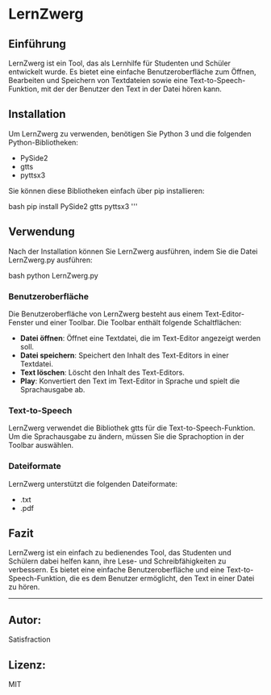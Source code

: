 # LernZwerg

## Einführung

LernZwerg ist ein Tool, das als Lernhilfe für Studenten und Schüler entwickelt wurde. Es bietet eine einfache Benutzeroberfläche zum Öffnen, Bearbeiten und Speichern von Textdateien sowie eine Text-to-Speech-Funktion, mit der der Benutzer den Text in der Datei hören kann.

## Installation

Um LernZwerg zu verwenden, benötigen Sie Python 3 und die folgenden Python-Bibliotheken:

- PySide2
- gtts
- pyttsx3

Sie können diese Bibliotheken einfach über pip installieren:

bash pip install PySide2 gtts pyttsx3 '''

## Verwendung

Nach der Installation können Sie LernZwerg ausführen, indem Sie die Datei LernZwerg.py ausführen:

bash  python LernZwerg.py

### Benutzeroberfläche

Die Benutzeroberfläche von LernZwerg besteht aus einem Text-Editor-Fenster und einer Toolbar. Die Toolbar enthält folgende Schaltflächen:

- **Datei öffnen**: Öffnet eine Textdatei, die im Text-Editor angezeigt werden soll.
- **Datei speichern**: Speichert den Inhalt des Text-Editors in einer Textdatei.
- **Text löschen**: Löscht den Inhalt des Text-Editors.
- **Play**: Konvertiert den Text im Text-Editor in Sprache und spielt die Sprachausgabe ab.

### Text-to-Speech

LernZwerg verwendet die Bibliothek gtts für die Text-to-Speech-Funktion. Um die Sprachausgabe zu ändern, müssen Sie die Sprachoption in der Toolbar auswählen.

### Dateiformate

LernZwerg unterstützt die folgenden Dateiformate:

- .txt
- .pdf

## Fazit

LernZwerg ist ein einfach zu bedienendes Tool, das Studenten und Schülern dabei helfen kann, ihre Lese- und Schreibfähigkeiten zu verbessern. Es bietet eine einfache Benutzeroberfläche und eine Text-to-Speech-Funktion, die es dem Benutzer ermöglicht, den Text in einer Datei zu hören.

---

## Autor: 

Satisfraction

## Lizenz: 

MIT
